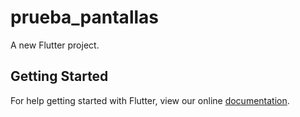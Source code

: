 # prueba_pantallas

A new Flutter project.

## Getting Started

For help getting started with Flutter, view our online
[documentation](https://flutter.io/).
